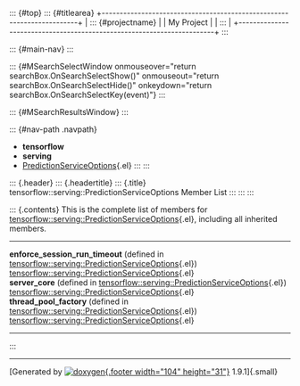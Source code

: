 ::: {#top}
::: {#titlearea}
+-----------------------------------------------------------------------+
| ::: {#projectname}                                                    |
| My Project                                                            |
| :::                                                                   |
+-----------------------------------------------------------------------+
:::

::: {#main-nav}
:::

::: {#MSearchSelectWindow onmouseover="return searchBox.OnSearchSelectShow()" onmouseout="return searchBox.OnSearchSelectHide()" onkeydown="return searchBox.OnSearchSelectKey(event)"}
:::

::: {#MSearchResultsWindow}
:::

::: {#nav-path .navpath}
-   **tensorflow**
-   **serving**
-   [PredictionServiceOptions](structtensorflow_1_1serving_1_1PredictionServiceOptions.html){.el}
:::
:::

::: {.header}
::: {.headertitle}
::: {.title}
tensorflow::serving::PredictionServiceOptions Member List
:::
:::
:::

::: {.contents}
This is the complete list of members for
[tensorflow::serving::PredictionServiceOptions](structtensorflow_1_1serving_1_1PredictionServiceOptions.html){.el},
including all inherited members.

  -------------------------------------------------------------------------------------------------------------------------------------------------------------------- -------------------------------------------------------------------------------------------------------------------- --
  **enforce\_session\_run\_timeout** (defined in [tensorflow::serving::PredictionServiceOptions](structtensorflow_1_1serving_1_1PredictionServiceOptions.html){.el})   [tensorflow::serving::PredictionServiceOptions](structtensorflow_1_1serving_1_1PredictionServiceOptions.html){.el}   
  **server\_core** (defined in [tensorflow::serving::PredictionServiceOptions](structtensorflow_1_1serving_1_1PredictionServiceOptions.html){.el})                     [tensorflow::serving::PredictionServiceOptions](structtensorflow_1_1serving_1_1PredictionServiceOptions.html){.el}   
  **thread\_pool\_factory** (defined in [tensorflow::serving::PredictionServiceOptions](structtensorflow_1_1serving_1_1PredictionServiceOptions.html){.el})            [tensorflow::serving::PredictionServiceOptions](structtensorflow_1_1serving_1_1PredictionServiceOptions.html){.el}   
  -------------------------------------------------------------------------------------------------------------------------------------------------------------------- -------------------------------------------------------------------------------------------------------------------- --
:::

------------------------------------------------------------------------

[Generated by [![doxygen](doxygen.svg){.footer width="104"
height="31"}](https://www.doxygen.org/index.html) 1.9.1]{.small}
